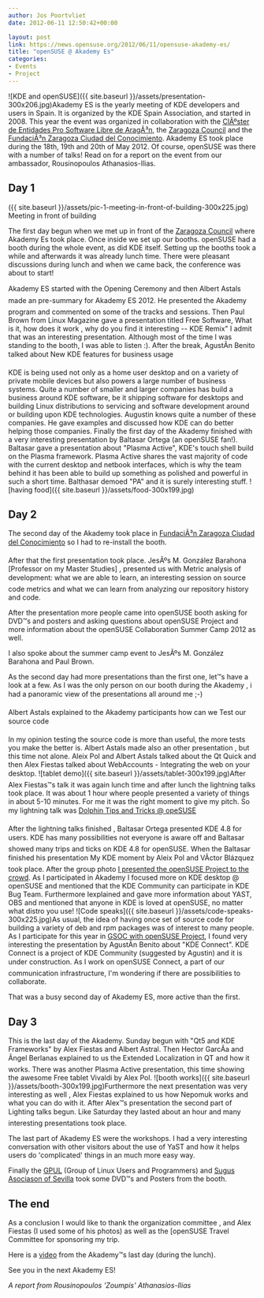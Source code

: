 ```yaml
---
author: Jos Poortvliet
date: 2012-06-11 12:50:42+00:00

layout: post
link: https://news.opensuse.org/2012/06/11/opensuse-akademy-es/
title: "openSUSE @ Akademy Es"
categories:
- Events
- Project
---
```

![KDE and openSUSE]({{ site.baseurl }}/assets/presentation-300x206.jpg)Akademy ES is the yearly meeting of KDE developers and users in Spain. It is organized by the KDE Spain Association, and started in 2008. This year the event was organized in collaboration with the [ClÃºster de Entidades Pro Software Libre de AragÃ³n](http://cesla.info/), the [Zaragoza Council](http://www.zaragoza.es) and the [FundaciÃ³n Zaragoza Ciudad del Conocimiento](http://www.fundacionzcc.org/). Akademy ES took place during the 18th, 19th and 20th of May 2012. Of course, openSUSE was there with a number of talks! Read on for a report on the event from our ambassador, Rousinopoulos Athanasios-Ilias.<!-- more -->



## Day 1


({{ site.baseurl }}/assets/pic-1-meeting-in-front-of-building-300x225.jpg) Meeting in front of building

The first day begun when we met up in front of the [Zaragoza Council](http://www.zaragoza.es/) where Akademy Es took place. Once inside we set up our booths. openSUSE had a booth during the whole event, as did KDE itself. Setting up the booths took a while and afterwards it was already lunch time. There were pleasant discussions during lunch and when we came back, the conference was about to start!

Akademy ES started with the Opening Ceremony and then Albert Astals made an pre-summary for Akademy ES 2012. He presented the Akademy program and commented on some of the tracks and sessions.
Then Paul Brown from Linux Magazine gave a presentation titled Free Software, What is it, how does it work , why do you find it interesting -- KDE Remix"
I admit that was an interesting presentation. Although most of the time I was standing to the booth, I was able to listen :). After the break, AgustÃ­n Benito talked about New KDE features for business usage 

KDE is being used not only as a home user desktop and on a variety of private mobile devices but also powers a large number of business systems. Quite a number of smaller and larger companies has build a business around KDE software, be it shipping software for desktops and building Linux distributions to servicing and software development around or building upon KDE technologies. Augustin knows quite a number of these companies. He gave examples and discussed how KDE can do better helping those companies. Finally the first day of the Akademy finished with a very interesting presentation by Baltasar Ortega (an openSUSE fan!). Baltasar gave a presentation about "Plasma Active", KDE's touch shell build on the Plasma framework. Plasma Active shares the vast majority of code with the current desktop and netbook interfaces, which is why the team behind it has been able to build up something as polished and powerful in such a short time. Balthasar demoed "PA" and it is surely interesting stuff.
![having food]({{ site.baseurl }}/assets/food-300x199.jpg)


## Day 2


The second day of the Akademy took place in [FundaciÃ³n Zaragoza Ciudad del Conocimiento](http://www.fundacionzcc.org/) so I had to re-install the booth.

After that the first presentation took place. JesÃºs M. González Barahona [Professor on my Master Studies] , presented us with Metric analysis of development: what we are able to learn, an interesting session on source code metrics and what we can learn from analyzing our repository history and code.

After the presentation more people came into openSUSE booth asking for DVD™s and posters and asking questions about openSUSE Project and more information about the openSUSE Collaboration Summer Camp 2012 as well.

I also spoke about the summer camp event to JesÃºs M. González Barahona and Paul Brown.

As the second day had more presentations than the first one, let™s have a look at a few. As I was the only person on our booth during the Akademy , i had a panoramic view of the presentations all around me ;-)

Albert Astals explained to the Akademy participants how can we Test our source code

In  my opinion testing the source code is more than useful, the more tests you make the better is. Albert Astals made also an other presentation , but this time not alone. Aleix Pol and Albert Astals talked about the Qt Quick and then Alex Fiestas talked about WebAccounts - Integrating the web on your desktop.
![tablet demo]({{ site.baseurl }}/assets/tablet-300x199.jpg)After Alex Fiestas™s talk it was again lunch time and after lunch the lightning talks took place. It was about 1 hour where people presented a variety of things in about 5-10 minutes. For me it was the right moment to give my pitch. So my lightning talk was [Dolphin Tips and Tricks @ opeSUSE](http://archive.org/details/TrucosYConsejosParaDolphin)

After the lightning talks finished , Baltasar Ortega presented KDE 4.8 for users. KDE has many possibilities not everyone is aware off and Baltasar showed many trips and ticks on KDE 4.8 for openSUSE. When the Baltasar finished his presentation My KDE moment by Aleix Pol and VÃ­ctor Blázquez took place. After the group photo [I presented the openSUSE Project to the crowd](http://archive.org/detailsElProyectoKdeYElEntornoGrficoEnOpensuse). As I participated in Akademy I focused more on KDE desktop @ openSUSE and mentioned that the KDE Community can participate in KDE Bug Team. Furthermore Iexplained and gave more information about YAST, OBS and mentioned that anyone in KDE is loved at openSUSE, no matter what distro you use!
![Code speaks]({{ site.baseurl }}/assets/code-speaks-300x225.jpg)As usual, the idea of having once set of source code for building a variety of deb and rpm packages was of interest to many people. As I  participate for this year in [GSOC with openSUSE Project](https://news.opensuse.org/2012/04/26/opensuse-and-gsoc-2012-good-to-go/), I found very interesting the presentation
by AgustÃ­n Benito about "KDE Connect". KDE Connect is a project of KDE Community (suggested by Agustin) and it is under construction. As I work on openSUSE Connect, a part of our communication infrastructure, I'm wondering if there are possibilities to collaborate.

That was a busy second day of Akademy ES, more active than the first.



## Day 3


This is the last day of the Akademy. Sunday begun with "Qt5 and KDE Frameworks" by Alex Fiestas and Albert Astral. Then Hector GarcÃ­a and Ãngel Berlanas  explained to us the Extended Localization in QT  and how it works. There was another Plasma Active presentation, this time showing the awesome Free tablet Vivaldi by Alex Pol. 
![booth works]({{ site.baseurl }}/assets/booth-300x199.jpg)Furthermore the next presentation was very interesting as well , Alex Fiestas explained to us how Nepomuk works and what you can do with it. After Alex™s presentation the second part of Lighting talks begun. Like Saturday they lasted about an hour and many interesting presentations took place.

The last part of Akademy ES were the workshops. I had a very interesting conversation with other visitors about the use of YaST and how it helps users do 'complicated' things in an much more easy way.

Finally the [GPUL](http://www.gpul.org/) (Group of Linux Users and Programmers) and [Sugus Asociason of Sevilla](http://sugus.eii.us.es/) took some DVD™s and Posters from the booth.



## The end


As a conclusion I would like to thank the organization committee , and Alex Fiestas (I used some of his photos) as well as the [openSUSE Travel Committee for sponsoring my trip. 

Here is a [video](http://youtu.be/HxxrUnR-4TI) from the Akademy™s last day (during the lunch).

See you in the next Akademy ES!


_A report from Rousinopoulos 'Zoumpis' Athanasios-Ilias_		
